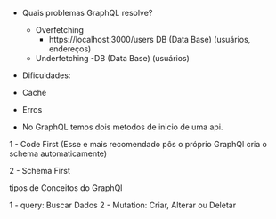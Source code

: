- Quais problemas GraphQL resolve?

  - Overfetching
    - https://localhost:3000/users
      DB (Data Base) (usuários, endereços)
  - Underfetching
    -DB (Data Base) (usuários)

- Dificuldades:
- Cache
- Erros

- No GraphQL temos dois metodos de inicio de uma api.

1 - Code First (Esse e mais recomendado pôs o próprio GraphQl cria o schema automaticamente)

2 - Schema First

tipos de Conceitos do GraphQl

1 - query: Buscar Dados
2 - Mutation: Criar, Alterar ou Deletar
